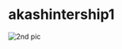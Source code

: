 # akashintership1
![2nd pic](https://user-images.githubusercontent.com/84893135/121345669-fe9b9680-c8d9-11eb-99c7-7d6ff5e814e5.jpeg)
